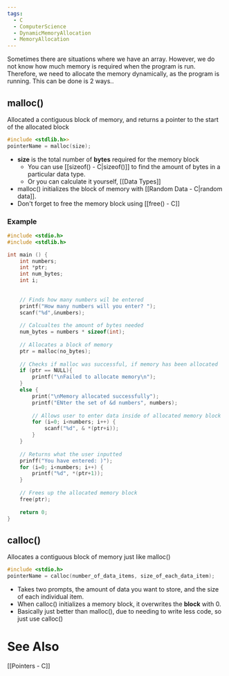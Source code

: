 ```yaml
---
tags:
  - C
  - ComputerScience
  - DynamicMemoryAllocation
  - MemoryAllocation
---
```

Sometimes there are situations where we have an array. However, we do not know how much memory is required when the program is run. Therefore, we need to allocate the memory dynamically, as the program is running. This can be done is 2 ways..

## malloc()
Allocated a contiguous block of memory, and returns a pointer to the start of the allocated block
```c showlinenumbers
#include <stdlib.h>>
pointerName = malloc(size);
```
- **size** is the total number of **bytes** required for the memory block
	- You can use [[sizeof() - C|sizeof()]] to find the amount of bytes in a particular data type.
	- Or you can calculate it yourself, [[Data Types]]
- malloc() initializes the block of memory with [[Random Data - C|random data]].
- Don't forget to free the memory block using [[free() - C]]

### Example
```c showlinenumbers
#include <stdio.h>
#include <stdlib.h>

int main () {
	int numbers;
	int *ptr;
	int num_bytes;
	int i;
	
	
	// Finds how many numbers wil be entered
	printf("How many numbers will you enter? ");
	scanf("%d",&numbers);	
	
	// Calcualtes the amount of bytes needed
	num_bytes = numbers * sizeof(int);
	
	// Allocates a block of memory
	ptr = malloc(no_bytes);
	
	// Checks if malloc was successful, if memory has been allocated
	if (ptr == NULL){
		printf("\nFailed to allocate memory\n");
	}
	else {
		print("\nMemory allocated successfully");
		printf("ENter the set of &d numbers", numbers);
		
		// Allows user to enter data inside of allocated memory block
		for (i=0; i<numbers; i++) {
			scanf("%d", & *(ptr+i));
		}		
	}
	
	// Returns what the user inputted
	prinff("You have entered: )");
	for (i=0; i<numbers; i++) {
		printf("%d", *(ptr+1));
	}
	
	// Frees up the allocated memory block
	free(ptr);
	
	return 0;
}
```

## calloc()
Allocates a contiguous block of memory just like malloc()
```c showlinenumbers
#include <stdio.h>
pointerName = calloc(number_of_data_items, size_of_each_data_item);
```
- Takes two prompts, the amount of data you want to store, and the size of each individual item.
- When calloc() initializes a memory block, it overwrites the **block** with 0.
- Basically just better than malloc(), due to needing to write less code, so just use calloc()

# See Also
[[Pointers - C]]